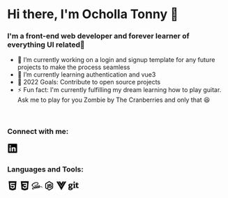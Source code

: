# Hi there, I'm Ocholla Tonny 👋

### I'm a front-end web developer and forever learner of everything UI related🤣

<!--
**Ocholla-T/Ocholla-T** is a ✨ _special_ ✨ repository because its `README.md` (this file) appears on your GitHub profile.
-->

- 🔭 I’m currently working on a login and signup template for any future projects to make the process seamless
- 🌱 I’m currently learning authentication and vue3
- :notebook: 2022 Goals: Contribute to open source projects
- ⚡ Fun fact: I'm currently fulfilling my dream learning how to play guitar. Ask me to play for you Zombie by The Cranberries and only that :laughing:

<br />

### Connect with me:

[<img src="./assets/logo-linkedin.svg" width="24px" alt='linkedIn'>](https://www.linkedin.com/in/ochollatonny/)

### Languages and Tools:

[<img src="./assets/logo-html5.svg" width="24px" alt="HTML5">](https://developer.mozilla.org/en-US/docs/Web/HTML) <!-- CSS --> [<img src="./assets/logo-css3.svg" width="24px" alt="CSS3">](https://developer.mozilla.org/en-US/docs/Learn/CSS/First_steps/What_is_CSS) <!-- SASS --> [<img src="./assets/logo-sass.svg" width="24px" alt="SASS">](https://sass-lang.com/) <!-- NODEJS --> [<img src="./assets/logo-nodejs.svg" width="24px" alt="NodeJs">](https://nodejs.org/) <!-- VueJS--> [<img src="./assets/logo-vue.svg" width="24px" alt="VueJS">](https://vuejs.org/) <!-- Git--> [<img src="./assets/git-brands.svg" width="24px" alt="Git">](https://github.org/)
